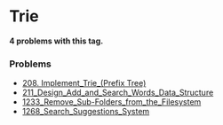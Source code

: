 # Trie

**4 problems with this tag.**

### Problems

- [208. Implement_Trie_(Prefix Tree)](../../Problems/208_Implement_Trie_(Prefix_Tree).py)
- [211_Design_Add_and_Search_Words_Data_Structure](../../Problems/211_Design_Add_and_Search_Words_Data_Structure.py)
- [1233_Remove_Sub-Folders_from_the_Filesystem](../../Problems/1233_Remove_Sub-Folders_from_the_Filesystem.py)
- [1268_Search_Suggestions_System](../../Problems/1268_Search_Suggestions_System.py)
